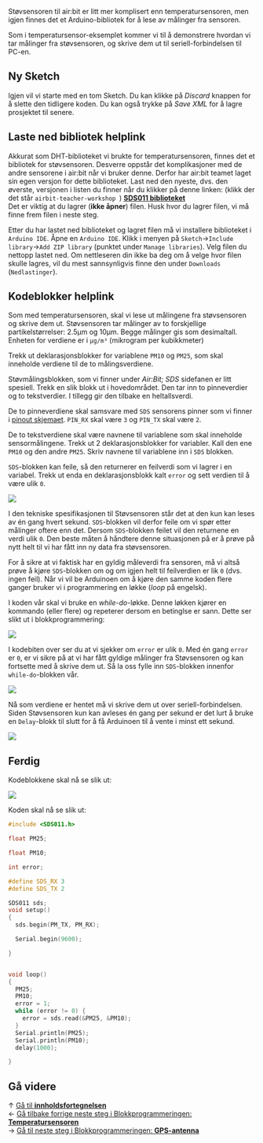 Støvsensoren til air:bit er litt mer komplisert enn temperatursensoren, men igjen finnes det et Arduino-bibliotek for å lese av målinger fra sensoren.

Som i temperatursensor-eksemplet kommer vi til å demonstrere hvordan vi tar målinger fra støvsensoren, og skrive dem ut til seriell-forbindelsen til PC-en.

## Ny Sketch

Igjen vil vi starte med en tom Sketch. Du kan klikke på _Discard_ knappen for å slette den tidligere koden. Du kan også trykke på _Save XML_ for å lagre prosjektet til senere.

## Laste ned bibliotek helplink

Akkurat som DHT-biblioteket vi brukte for temperatursensoren, finnes det et bibliotek for støvsensoren. Desverre oppstår det komplikasjoner med de andre sensorene i air:bit når vi bruker denne. Derfor har air:bit teamet laget sin egen versjon for dette biblioteket. Last ned den nyeste, dvs. den øverste, versjonen i listen du finner når du klikker på denne linken: (klikk der det står `airbit-teacher-workshop `) **[SDS011 biblioteket](https://github.com/skolelab/SDS011/releases)**  
Det er viktig at du lagrer (**ikke åpner**) filen. Husk hvor du lagrer filen, vi må finne frem filen i neste steg.

Etter du har lastet ned biblioteket og lagret filen må vi installere biblioteket i `Arduino IDE`. Åpne en `Arduino IDE`. Klikk i menyen på `Sketch`&rarr;`Include library`&rarr;`Add ZIP library` (punktet under `Manage libraries`). Velg filen du nettopp lastet ned. Om nettleseren din ikke ba deg om å velge hvor filen skulle lagres, vil du mest sannsynligvis finne den under `Downloads` (`Nedlastinger`).

## Kodeblokker helplink

Som med temperatursensoren, skal vi lese ut målingene fra støvsensoren og skrive dem ut. Støvsensoren tar målinger av to forskjellige partikelstørrelser: 2.5µm og 10µm. Begge målinger gis som desimaltall. Enheten for verdiene er i `µg/m³` (mikrogram per kubikkmeter)

Trekk ut deklarasjonsblokker for variablene `PM10` og `PM25`, som skal inneholde verdiene til de to målingsverdiene.

Støvmålingsblokken, som vi finner under _Air:Bit; SDS_ sidefanen er litt spesiell. Trekk en slik blokk ut i hovedområdet. Den tar inn to pinneverdier og to tekstverdier. I tillegg gir den tilbake en heltallsverdi.

De to pinneverdiene skal samsvare med `SDS` sensorens pinner som vi finner i [pinout skjemaet][pinout]. `PIN_RX` skal være `3` og `PIN_TX` skal være `2`.

De to tekstverdiene skal være navnene til variablene som skal inneholde sensormålingene. Trekk ut 2 deklarasjonsblokker for variabler. Kall den ene `PM10` og den andre `PM25`. Skriv navnene til variablene inn i `SDS` blokken. 

`SDS`-blokken kan feile, så den returnerer en feilverdi som vi lagrer i en variabel. Trekk ut enda en deklarasjonsblokk kalt `error` og sett verdien til å være ulik `0`.

![][skjermbilde-variables-declare-SDS-blockly]

I den tekniske spesifikasjonen til Støvsensoren står det at den kun kan leses av én gang hvert sekund. `SDS`-blokken vil derfor feile om vi spør etter målinger oftere enn det. Dersom `SDS`-blokken feilet vil den returnene en verdi ulik `0`. Den beste måten å håndtere denne situasjonen på er å prøve på nytt helt til vi har fått inn ny data fra støvsensoren.

For å sikre at vi faktisk har en gyldig måleverdi fra sensoren, må vi altså prøve å kjøre `SDS`-blokken om og om igjen helt til feilverdien er lik `0` (dvs. ingen feil). Når vi vil be Arduinoen om å kjøre den samme koden flere ganger bruker vi i programmering en løkke (*loop* på engelsk).

I koden vår skal vi bruke en *while-do*-løkke. Denne løkken kjører en kommando (eller flere) og repeterer dersom en betinglse er sann. Dette ser slikt ut i blokkprogrammering:

![][skjermbilde-while-do-blockly]

I kodebiten over ser du at vi sjekker om `error` er ulik `0`. Med én gang `error` er `0`, er vi sikre på at vi har fått gyldige målinger fra Støvsensoren og kan fortsette med å skrive dem ut. Så la oss fylle inn `SDS`-blokken innenfor `while-do`-blokken vår.

![][skjermbilde-variables-set-SDS-blockly]

Nå som verdiene er hentet må vi skrive dem ut over seriell-forbindelsen. Siden Støvsensoren kun kan avleses én gang per sekund er det lurt å bruke en `Delay`-blokk til slutt for å få Arduinoen til å vente i minst ett sekund.

![][skjermbilde-seriellprint-SDS-blockly]

## Ferdig

Kodeblokkene skal nå se slik ut:

![][skjermbilde-SDS-blockly]

Koden skal nå se slik ut:

``` cpp
#include <SDS011.h>

float PM25;

float PM10;

int error;

#define SDS_RX 3
#define SDS_TX 2

SDS011 sds;
void setup()
{
  sds.begin(PM_TX, PM_RX);

  Serial.begin(9600);

}


void loop()
{
  PM25;
  PM10;
  error = 1;
  while (error != 0) {
    error = sds.read(&PM25, &PM10);
  }
  Serial.println(PM25);
  Serial.println(PM10);
  delay(1000);

}
```

## Gå videre

&uarr; [Gå til **innholdsfortegnelsen**][home]  
&larr; [Gå tilbake forrige neste steg i Blokkprogrammeringen: **Temperatursensoren**][dht]  
&rarr; [Gå til neste steg i Blokkprogrammeringen: **GPS-antenna**][gps]  

[home]: airbit-Programmering
[dht]: Programmering-med-Temperatursensoren-Blokkprogrammering
[gps]: Programmering-med-GPS-antenna-Blokkprogrammering

[pinout]: airbit-Pinout
[debugging-scopes]: Feilsøking-av-programmeringsfeil#bruk-av-variabler-utenfor-scope


[skjermbilde-SDS-blockly]: skjermbilde-SDS-blockly.png
[skjermbilde-seriellprint-SDS-blockly]: skjermbilde-seriellprint-SDS-blockly.png
[skjermbilde-variables-declare-SDS-blockly]: skjermbilde-variables1-SDS-blockly.png
[skjermbilde-variables-set-SDS-blockly]: skjermbilde-variables2-SDS-blockly.png
[skjermbilde-while-do-blockly]: skjermbilde-while-do-blockly.png

